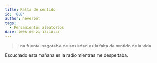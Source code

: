 ```yaml
---
title: Falta de sentido
id: '808'
author: neverbot
tags:
  - Pensamientos aleatorios
date: 2008-06-23 13:18:46
---
```


> Una fuente inagotable de ansiedad es la falta de sentido de la vida.

Escuchado esta mañana en la radio mientras me despertaba.